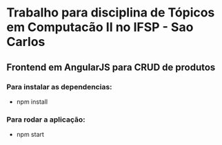 # Trabalho para disciplina de Tópicos em Computacão II no IFSP - Sao Carlos
## Frontend em AngularJS para CRUD de produtos
### Para instalar as dependencias:
 - npm install
 ### Para  rodar a aplicação:
 - npm start
